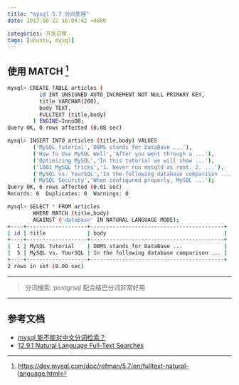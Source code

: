 ```yaml
---
title: "mysql 5.7 分词处理"
date: 2017-06-22 16:04:42 +0800

categories: 开发日常
tags: [ubuntu, mysql]
---
```


## 使用 **MATCH** [^1]

```bash
mysql> CREATE TABLE articles (
          id INT UNSIGNED AUTO_INCREMENT NOT NULL PRIMARY KEY,
          title VARCHAR(200),
          body TEXT,
          FULLTEXT (title,body)
        ) ENGINE=InnoDB;
Query OK, 0 rows affected (0.08 sec)

mysql> INSERT INTO articles (title,body) VALUES
        ('MySQL Tutorial','DBMS stands for DataBase ...'),
        ('How To Use MySQL Well','After you went through a ...'),
        ('Optimizing MySQL','In this tutorial we will show ...'),
        ('1001 MySQL Tricks','1. Never run mysqld as root. 2. ...'),
        ('MySQL vs. YourSQL','In the following database comparison ...'),
        ('MySQL Security','When configured properly, MySQL ...');
Query OK, 6 rows affected (0.01 sec)
Records: 6  Duplicates: 0  Warnings: 0

mysql> SELECT * FROM articles
        WHERE MATCH (title,body)
        AGAINST ('database' IN NATURAL LANGUAGE MODE);
+----+-------------------+------------------------------------------+
| id | title             | body                                     |
+----+-------------------+------------------------------------------+
|  1 | MySQL Tutorial    | DBMS stands for DataBase ...             |
|  5 | MySQL vs. YourSQL | In the following database comparison ... |
+----+-------------------+------------------------------------------+
2 rows in set (0.00 sec)
```

---

>分词搜索: postgrsql 配合结巴分词非常好用

---
## 参考文档
- [mysql 能不能对中文分词检索？](https://www.v2ex.com/t/369902#reply17)
- [12.9.1 Natural Language Full-Text Searches](https://dev.mysql.com/doc/refman/5.7/en/fulltext-natural-language.html)



[^1]: https://dev.mysql.com/doc/refman/5.7/en/fulltext-natural-language.html
